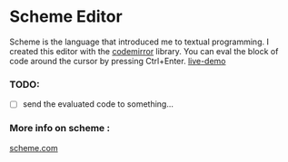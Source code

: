 # Scheme Editor
  
  Scheme is the language that introduced me to textual programming.
I created this editor with the [codemirror](https://codemirror.net/) library. You can eval the block of code around the cursor by pressing Ctrl+Enter. 
[live-demo](https://guillaume-leo.github.io/schemeEditor/)

### TODO:
  -[ ] send the evaluated code to something... 
  
### More info on scheme :
  [scheme.com](https://www.scheme.com/tspl4/)
  

